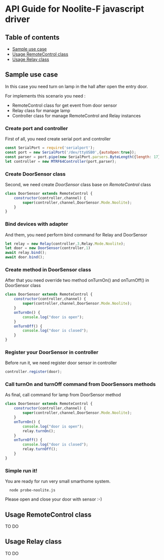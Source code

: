# API Guide for Noolite-F javascript driver

## Table of contents

* [Sample use case](#sample-use-case)
* [Usage RemoteControl class](#usage-remotecontrol-class)
* [Usage Relay class](#usage-relay-class) 


## Sample use case
In this case you need turn on lamp in the hall after open the entry door. 

For implements this scenario you need :

* RemoteControl class for get event from door sensor
* Relay class for manage lamp
* Controller class for manage RemoteControl and Relay instances

### Create port and controller

First of all, you need create serial port and controller

```javascript
const SerialPort = require('serialport');
const port = new SerialPort('/dev/ttyUSB0',{autoOpen:true});
const parser = port.pipe(new SerialPort.parsers.ByteLength({length: 17}));
let controller = new MTRF64Controller(port,parser);
```
### Create DoorSensor class

Second, we need create *DoorSensor* class base on *RemoteControl* class

```javascript
class DoorSensor extends RemoteControl {
    constructor(controller,channel) {
        super(controller,channel,DoorSensor.Mode.Noolite);
    }
}
```
### Bind devices with adapter

And them, you need perform bind command for Relay and DoorSensor

```javascript
let relay = new Relay(controller,3,Relay.Mode.Noolite);
let door = new DoorSensor(controller,1)
await relay.bind();
await door.bind();
```

### Create method in DoorSensor class

After that you need  override two method onTurnOn() and onTurnOff() in DoorSensor class

```javascript
class DoorSensor extends RemoteControl {
    constructor(controller,channel) {
        super(controller,channel,DoorSensor.Mode.Noolite);
    }
    onTurnOn() {
        console.log("door is open");        
    }
    onTurnOff() {
        console.log("door is closed");
    }
}
```

### Register your DoorSensor in controller

Before run it, we need register door sensor in controller
```javascript
controller.register(door);
```
### Call turnOn and turnOff command from DoorSensors methods

As final, call command for lamp from DoorSensor method

```javascript
class DoorSensor extends RemoteControl {
    constructor(controller,channel) {
        super(controller,channel,DoorSensor.Mode.Noolite);
    }
    onTurnOn() {
        console.log("door is open");
        relay.turnOn();
    }
    onTurnOff() {
        console.log("door is closed");
        relay.turnOff();
    }
}
```


### Simple run it!

You are ready for run very small smarthome system.

```
  node probe-noolite.js
```

 Please open and close your door with sensor :-)

## Usage RemoteControl class

TO DO

## Usage Relay class 

TO DO
